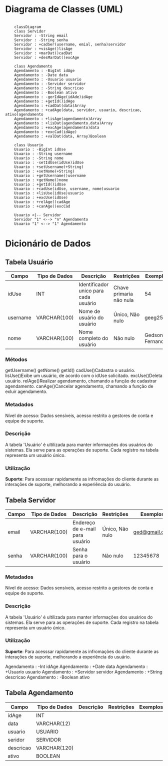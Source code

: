 # Diagrama de Classes (UML)

```mermaid

    classDiagram
    class Servidor
    Servidor : -String email
    Servidor : -String senha
    Servidor : +cadSer(username, emial, senha)servidor
    Servidor : +visAge()lisAge
    Servidor : +marDat()cadDat
    Servidor : +desMarDat()excAge

    class Agendamento
    Agendamento : -BigInt idAge
    Agendamento : -Date data
    Agendamento : -Usuario usuario
    Agendamento : -Servidor servidor
    Agendamento : -String descricao
    Agendamento : -Boolean ativo
    Agendamento : -gerIdAge(idAde)idAge
    Agendamento : +getId()idAge
    Agendamento : +cadDat(data)Array
    Agendamento : +cadAge(data, servidor, usuario, descricao, ativo)agendamento
    Agendamento : +lisAge(agendamento)Array
    Agendamento : +lisDat(agendamento.data)Array
    Agendamento : +excAge(agendamento)data
    Agendamento : +excCad(idAge)
    Agendamento : +valDat(data, Array)Boolean

    class Usuario
    Usuario : -BigInt idUse
    Usuario : -String username
    Usuario : -String nome
    Usuario : -setIdUse(idUse)idUse
    Usuario : +setUsername(+String)
    Usuario : +setNome(+String)
    Usuario : +getUsername()username
    Usuario : +getNome()nome
    Usuario : +getId()idUse
    Usuario : +cadUse(idUse, username, nome)usuario
    Usuario : +lisUse(idUse)usuario
    Usuario : +excUse(idUse)
    Usuario : +relAge()cadAge
    Usuario : +canAge()excCad

    Usuario <|-- Servidor
    Servidor "1" <--> "n" Agendamento
    Usuario "1" <--> "1" Agendamento

```

# Dicionário de Dados

## Tabela Usuário

|Campo|Tipo de Dados|Descrição|Restrições|Exemplos|
|-|-|-|-|-|
|idUse|INT|Identificador unico para cada usuário|Chave primaria não nula|54|
|username|VARCHAR(100)|Nome de usuário do usuário|Único, Não nulo|geeg25|
|nome|VARCHAR(100)|Nome completo do usuário|Não nulo|Gedson Fernandes|

### Métodos

getUsername()
getNome()
getId()
cadUse()Cadastra o usuário.
lisUse()Exibe um usuário, de acordo com o idUse solicitado.
excUse()Deleta usuário.
relAge()Realizar agendamento, chamando a função de cadastrar agendamento.
canAge()Cancelar agendamento, chamando a função de exluir agendamento.

### Metadados

Nível de acesso: Dados sensíveis, acesso restrito a gestores de conta e equipe de suporte.

### Descrição 

A tabela 'Usuário' é ultilizada para manter informações dos usuários do sistemas. Ela serve para as operações de suporte. Cada registro na tabela representa um usuário único.

### Utilização

**Suporte**: Para acesssar rapidamente as infromações do cliente durante as interações de suporte, melhorando a experiência do usuário.

## Tabela Servidor

|Campo|Tipo de Dados|Descrição|Restrições|Exemplos|
|-|-|-|-|-|
|email|VARCHAR(100)|Endereço de e-mail para usuário|Único, Não nulo|ged@gmail.com|
|senha|VARCHAR(100)|Senha para o usuário|Não nulo|12345678|

### Metadados

Nível de acesso: Dados sensíveis, acesso restrito a gestores de conta e equipe de suporte.

### Descrição 

A tabela 'Usuário' é ultilizada para manter informações dos usuários do sistemas. Ela serve para as operações de suporte. Cada registro na tabela representa um usuário único.

### Utilização

**Suporte**: Para acesssar rapidamente as infromações do cliente durante as interações de suporte, melhorando a experiência do usuário.

Agendamento : -Int idAge
    Agendamento : +Date data
    Agendamento : +Usuario usuario
    Agendamento : +Servidor servidor
    Agendamento : +String descricao
    Agendamento : -Boolean ativo

## Tabela Agendamento

|Campo|Tipo de Dados|Descrição|Restrições|Exemplos|
|-|-|-|-|-|
|idAge|INT||||
|data|VARCHAR(12)||||
|usuario|USUARIO||||
|seridor|SERVIDOR||||
|descricao|VARCHAR(120)||||
|ativo|BOOLEAN||||